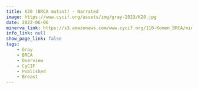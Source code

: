```yaml
---
title: K20 (BRCA mutant) - Narrated
image: https://www.cycif.org/assets/img/gray-2023/K20.jpg
date: 2022-06-06
minerva_link: https://s3.amazonaws.com/www.cycif.org/110-Komen_BRCA/minerva-story-K20/index.html
info_link: null
show_page_link: false
tags:
    - Gray
    - BRCA
    - Overview
    - CyCIF
    - Published
    - Breast
---
```

